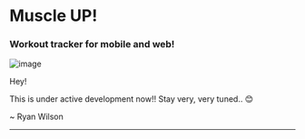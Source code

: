 # Muscle UP!
### Workout tracker for mobile and web!
![image](https://github.com/rjwilsondev/muscle-up/assets/60482362/c03f6d55-e983-4e2d-9c20-3708284b77a8)

Hey!

This is under active development now!! Stay very, very tuned.. 😊

~ Ryan Wilson

---
